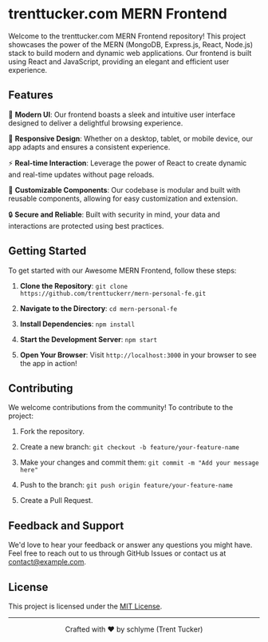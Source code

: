 # trenttucker.com MERN Frontend

Welcome to the trenttucker.com MERN Frontend repository! This project showcases the power of the MERN (MongoDB, Express.js, React, Node.js) stack to build modern and dynamic web applications. Our frontend is built using React and JavaScript, providing an elegant and efficient user experience.

## Features

🚀 **Modern UI**: Our frontend boasts a sleek and intuitive user interface designed to deliver a delightful browsing experience.

📱 **Responsive Design**: Whether on a desktop, tablet, or mobile device, our app adapts and ensures a consistent experience.

⚡️ **Real-time Interaction**: Leverage the power of React to create dynamic and real-time updates without page reloads.

🎨 **Customizable Components**: Our codebase is modular and built with reusable components, allowing for easy customization and extension.

🔒 **Secure and Reliable**: Built with security in mind, your data and interactions are protected using best practices.

## Getting Started

To get started with our Awesome MERN Frontend, follow these steps:

1. **Clone the Repository**: `git clone https://github.com/trenttuckerr/mern-personal-fe.git`

2. **Navigate to the Directory**: `cd mern-personal-fe`

3. **Install Dependencies**: `npm install`

4. **Start the Development Server**: `npm start`

5. **Open Your Browser**: Visit `http://localhost:3000` in your browser to see the app in action!

## Contributing

We welcome contributions from the community! To contribute to the project:

1. Fork the repository.

2. Create a new branch: `git checkout -b feature/your-feature-name`

3. Make your changes and commit them: `git commit -m "Add your message here"`

4. Push to the branch: `git push origin feature/your-feature-name`

5. Create a Pull Request.

## Feedback and Support

We'd love to hear your feedback or answer any questions you might have. Feel free to reach out to us through GitHub Issues or contact us at contact@example.com.

## License

This project is licensed under the [MIT License](LICENSE).

---

<p align="center">
  Crafted with ❤️ by schlyme (Trent Tucker)
</p>
